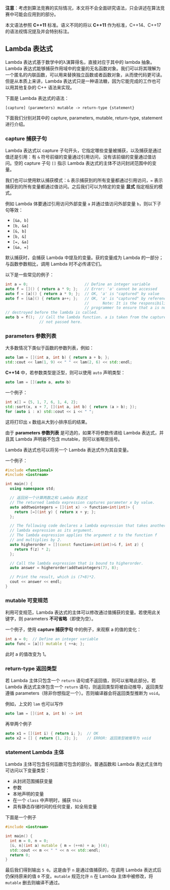 **注意**：考虑到算法竞赛的实际情况，本文将不会全面研究语法，只会讲述在算法竞赛中可能会应用到的部分。

本文语法参照 **C++11** 标准。语义不同的将以 **C++11** 作为标准，C++14、C++17 的语法视情况提及并会特别标注。

## Lambda 表达式

Lambda 表达式基于数学中的λ演算得名，直接对应于其中的 lambda 抽象。Lambda 表达式能够捕获作用域中的变量的无名函数对象。我们可以将其理解为一个匿名的内联函数，可以用来替换独立函数或者函数对象，从而使代码更可读。但是从本质上来讲，Lambda 表达式只是一种语法糖，因为它能完成的工作也可以用其他复杂的 C++ 语法来实现。

下面是 Lambda 表达式的语法：

```text
[capture] (parameters) mutable -> return-type {statement}
```

下面我们分别对其中的 capture, parameters, mutable, return-type, statement 进行介绍。

### capture 捕获子句

Lambda 表达式以 capture 子句开头，它指定哪些变量被捕获，以及捕获是通过值还是引用：有 `&` 符号前缀的变量通过引用访问，没有该前缀的变量通过值访问。空的 capture 子句 `[]` 指示 Lambda 表达式的主体不访问封闭范围中的变量。

我们也可以使用默认捕获模式：`&` 表示捕获到的所有变量都通过引用访问，`=` 表示捕获到的所有变量都通过值访问。之后我们可以为特定的变量 **显式** 指定相反的模式。

例如 Lambda 体要通过引用访问外部变量 `a` 并通过值访问外部变量 `b`，则以下子句等效：

- `[&a, b]`
- `[b, &a]`
- `[&, b]`
- `[b, &]`
- `[=, &a]`
- `[&a, =]`

默认捕获时，会捕获 Lambda 中提及的变量。获的变量成为 Lambda 的一部分；与函数参数相比，调用 Lambda 时不必传递它们。

以下是一些常见的例子：

```cpp
int a = 0;                         // Define an integer variable
auto f = []() { return a * 9; };   // Error: 'a' cannot be accessed
auto f = [a]() { return a * 9; };  // OK, 'a' is "captured" by value
auto f = [&a]() { return a++; };   // OK, 'a' is "captured" by reference
                                   //      Note: It is the responsibility of the
                                   // programmer to ensure that a is not
// destroyed before the lambda is called.
auto b = f();  // Call the lambda function. a is taken from the capture list and
               // not passed here.
```

### parameters 参数列表

大多数情况下类似于函数的参数列表，例如：

```cpp
auto lam = [](int a, int b) { return a + b; };
std::cout << lam(1, 9) << " " << lam(2, 6) << std::endl;
```

**C++14** 中，若参数类型是泛型，则可以使用 `auto` 声明类型：

```cpp
auto lam = [](auto a, auto b)
```

一个例子：

```cpp
int x[] = {5, 1, 7, 6, 1, 4, 2};
std::sort(x, x + 7, [](int a, int b) { return (a > b); });
for (auto i : x) std::cout << i << " ";
```

这将打印出 `x` 数组从大到小排序后的结果。

由于 **parameters 参数列表** 是可选的，如果不将参数传递给 Lambda 表达式，并且其 Lambda 声明器不包含 mutable，则可以省略空括号。

Lambda 表达式也可以将另一个 Lambda 表达式作为其自变量。

一个例子：

```cpp
#include <functional>
#include <iostream>

int main() {
  using namespace std;

  // 返回另一个计算两数之和 Lambda 表达式
  // The returned lambda expression captures parameter x by value.
  auto addtwointegers = [](int x) -> function<int(int)> {
    return [=](int y) { return x + y; };
  };

  // The following code declares a lambda expression that takes another
  // lambda expression as its argument.
  // The lambda expression applies the argument z to the function f
  // and multiplies by 2.
  auto higherorder = [](const function<int(int)>& f, int z) {
    return f(z) * 2;
  };

  // Call the lambda expression that is bound to higherorder.
  auto answer = higherorder(addtwointegers(7), 8);

  // Print the result, which is (7+8)*2.
  cout << answer << endl;
}
```

### mutable 可变规范

利用可变规范，Lambda 表达式的主体可以修改通过值捕获的变量。若使用此关键字，则 parameters **不可省略**（即使为空）。

一个例子，使用 **capture 捕获字句** 中的例子，来观察 a 的值的变化：

```cpp
int a = 0;  // Define an integer variable
auto func = [a]() mutable { ++a; };
```

此时 a 的值改变为 1。

### return-type 返回类型

若 Lambda 主体只包含一个 `return` 语句或不返回值，则可以省略此部分。若 Lambda 表达式主体包含一个 `return` 语句，则返回类型将被自动推导，返回类型遵循 parameters（除非你想指定一个）。否则编译器会将返回类型推断为 `void`。

例如，上文的 `lam` 也可以写作

```cpp
auto lam = [](int a, int b) -> int
```

再举两个例子

```cpp
auto x1 = [](int i) { return i; };  // OK
auto x2 = [] { return {1, 2}; };    // ERROR: 返回类型被推导为 void
```

### statement Lambda 主体

Lambda 主体可包含任何函数可包含的部分。普通函数和 Lambda 表达式主体均可访问以下变量类型：

- 从封闭范围捕获变量
- 参数
- 本地声明的变量
- 在一个 `class` 中声明时，捕获 `this`
- 具有静态存储时间的任何变量，如全局变量

下面是一个例子

```cpp
#include <iostream>

int main() {
  int m = 0, n = 0;
  [&, n](int a) mutable { m = (++n) + a; }(4);
  std::cout << m << " " << n << std::endl;
  return 0;
}
```

最后我们得到输出 `5 0`。这是由于 `n` 是通过值捕获的，在调用 Lambda 表达式后仍保持原来的值 `0` 不变。`mutable` 规范允许 `n` 在 Lambda 主体中被修改，将 `mutable` 删去则编译不通过。
